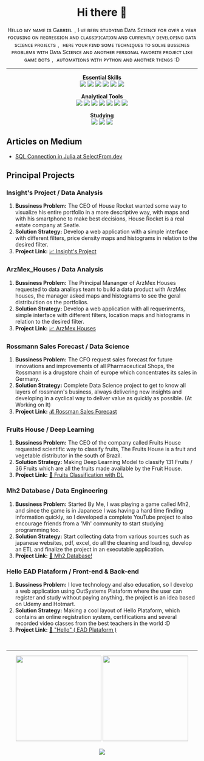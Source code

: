 <h1 align="center">Hi there 👋</h1>
  <p align='center'>Hᴇʟʟᴏ ᴍʏ ɴᴀᴍᴇ ɪs Gᴀʙʀɪᴇʟ﹐I·ᴠᴇ ʙᴇᴇɴ sᴛᴜᴅʏɪɴɢ Dᴀᴛᴀ Sᴄɪᴇɴᴄᴇ ғᴏʀ ᴏᴠᴇʀ ᴀ ʏᴇᴀʀ ғᴏᴄᴜsɪɴɢ ᴏɴ ʀᴇɢʀᴇssɪᴏɴ ᴀɴᴅ ᴄʟᴀssɪғɪᴄᴀᴛɪᴏɴ ᴀɴᴅ ᴄᴜʀʀᴇɴᴛʟʏ ᴅᴇᴠᴇʟᴏᴘɪɴɢ ᴅᴀᴛᴀ sᴄɪᴇɴᴄᴇ ᴘʀᴏᴊᴇᴄᴛs﹐ ʜᴇʀᴇ ʏᴏᴜʀ ғɪɴᴅ sᴏᴍᴇ ᴛᴇᴄʜɴɪϙᴜᴇs ᴛᴏ sᴏʟᴠᴇ ʙᴜssɪɴᴇs ᴘʀᴏʙʟᴇᴍs ᴡɪᴛʜ Dᴀᴛᴀ Sᴄɪᴇɴᴄᴇ ᴀɴᴅ ᴀɴᴏᴛʜᴇʀ ᴘᴇʀsᴏɴᴀʟ ғᴀᴠᴏʀɪᴛᴇ ᴘʀᴏᴊᴇᴄᴛ ʟɪᴋᴇ ɢᴀᴍᴇ ʙᴏᴛs﹐ ᴀᴜᴛᴏᴍᴀᴛɪᴏɴs ᴡɪᴛʜ ᴘʏᴛʜᴏɴ ᴀɴᴅ ᴀɴᴏᴛʜᴇʀ ᴛʜɪɴɢs :D<p>
<hr>

<p align="center">
  <strong>Essential Skills</strong><br>
  <img src="https://img.shields.io/badge/OutSystems-ff0000?style=for-the-badge&logoColor=white">
  <img src="https://img.shields.io/badge/Python-3776AB?style=for-the-badge&logo=python&logoColor=white">
  <img src="https://img.shields.io/badge/html5%20-%23E34F26.svg?&style=for-the-badge&logo=html5&logoColor=white">
  <img src="https://img.shields.io/badge/CSS3-1572B6?style=for-the-badge&logo=css3&logoColor=white">
  <img src="https://img.shields.io/badge/MySQL-00000F?style=for-the-badge&logo=mysql&logoColor=white">
  <img src="https://img.shields.io/badge/GitHub-100000?style=for-the-badge&logo=github&logoColor=white">
</p>

<p align="center">
  <strong>Analytical Tools</strong><br>
  <img src="https://img.shields.io/badge/TensorFlow-FF6F00?style=for-the-badge&logo=TensorFlow&logoColor=white">
  <img src="https://img.shields.io/badge/Selenium-43B02A?style=for-the-badge&logo=Selenium&logoColor=white">
  <img src="https://img.shields.io/badge/Numpy-777BB4?style=for-the-badge&logo=numpy&logoColor=white">
  <img src="https://img.shields.io/badge/Pandas-2C2D72?style=for-the-badge&logo=pandas&logoColor=white">
  <img src="https://img.shields.io/badge/Plotly-239120?style=for-the-badge&logo=plotly&logoColor=white">
  <img src="https://img.shields.io/badge/Streamlit-FF4B4B?style=for-the-badge&logo=Streamlit&logoColor=white">
  <img src="https://img.shields.io/badge/Heroku-430098?style=for-the-badge&logo=heroku&logoColor=white">
</p>

<p align="center">
  <strong>Studying</strong><br>
  <img src="https://img.shields.io/badge/C%2B%2B-00599C?style=for-the-badge&logo=c%2B%2B&logoColor=white">
  <img src="https://img.shields.io/badge/Julia-a270ba?style=for-the-badge&logo=Julia&logoColor=white">
  <img src="https://img.shields.io/badge/Tableau-E97627?style=for-the-badge&logo=Tableau&logoColor=white">
</p>

<h2>Articles on Medium</h2>
<ul>
    <li><a href='https://selectfrom.dev/simple-sql-connection-in-julia-5894dced7476'>SQL Connection in Julia at SelectFrom.dev</a></li>
</ul>

<h2>Principal Projects</h2>
<h3>Insight's Project / Data Analysis</h2>
<ol>
    <li><strong>Bussiness Problem:</strong> The CEO of House Rocket wanted some way to visualize his entire portfolio in a more descriptive way, with maps and with his smartphone to make best decisions, House Rocket is a real estate company at Seatle.</li>
    <li><strong>Solution Strategy:</strong> Develop a web application with a simple interface with different filters, price density maps and histograms in relation to the desired filter.</li>
    <li><strong>Project Link:</strong> <a href='https://github.com/xGabrielR/House-Rocket'>📈 Insight's Project</a> </li>
</ol>

<h3>ArzMex_Houses / Data Analysis</h2>
<ol>
    <li><strong>Bussiness Problem:</strong> The Principal Mananger of ArzMex Houses requested to data analisys team to build a data product with ArzMex houses, the manager asked maps and histograms to see the geral distribuition os the portfolios.</li>
    <li><strong>Solution Strategy:</strong> Develop a web application with all requeriments, simple interface with different filters, location maps and histograms in relation to the desired filter.</li>
    <li><strong>Project Link:</strong> <a href='https://github.com/xGabrielR/ArzMex_Houses'>📈 ArzMex Houses</a> </li>
</ol>


<h3>Rossmann Sales Forecast / Data Science</h2>
<ol>
    <li><strong>Bussiness Problem:</strong> The CFO request sales forecast for future innovations and improvements of all Pharmaceutical Shops, the Rossmann is a drugstore chain of europe which concentrates its sales in Germany.</li>
    <li><strong>Solution Strategy:</strong> Complete Data Science project to get to know all layers of rossmann's business, always delivering new insights and developing in a cyclical way to deliver value as quickly as possible. (At Working on It)</li>
    <li><strong>Project Link:</strong> <a href='https://github.com/xGabrielR/Rossman-Store-Sales'>💰 Rossman Sales Forecast</a></li>
</ol>

<h3>Fruits House / Deep Learning</h2>
<ol>
    <li><strong>Bussiness Problem:</strong> The CEO of the company called Fruits House requested scientific way to classify fruits, The Fruits House is a fruit and vegetable distributor in the south of Brazil.</li>
    <li><strong>Solution Strategy:</strong> Making Deep Learning Model to classify 131 Fruits / 36 Fruits which are all the fruits made available by the Fruit House.</li>
    <li><strong>Project Link:</strong> <a href='https://github.com/xGabrielR/Fruits-House'>🍎 Fruits Classification with DL</a></li>
</ol>

<h3>Mh2 Database / Data Engineering</h3>
<ol>
    <li><strong>Bussiness Problem:</strong> Started By Me, I was playing a game called Mh2, and since the game is in Japanese I was having a hard time finding information quickly, so I developed a complete YouTube project to also encourage friends from a 'Mh' community to start studying programming too.</li>
    <li><strong>Solution Strategy:</strong> Start collecting data from various sources such as japanese websites, pdf, excel, do all the cleaning and loading, develop an ETL and finalize the project in an executable application.</li>
    <li><strong>Project Link:</strong> <a href="https://github.com/xGabrielR/Monster-Hunter-2-Dos-App">🐉 Mh2 Database!</a></li>
</ol>

<h3>Hello EAD Plataform / Front-end & Back-end</h3>
<ol>
    <li><strong>Bussiness Problem:</strong> I love technology and also education, so I develop a web application using OutSystems Plataform where the user can register and study without paying anything, the project is an idea based on Udemy and Hotmart.</li>
    <li><strong>Solution Strategy:</strong> Making a cool layout of Hello Plataform, which contains an online registration system, certifications and several recorded video classes from the best teachers in the world :D</li>
    <li><strong>Project Link:</strong> <a href="https://gabriel-richter.outsystemscloud.com/Plataform">👋 "Hello" ( EAD Plataform )</a></li>
</ol><br>
<hr>

<div align='center'>
  <img height="225px" src="https://github-readme-stats.vercel.app/api?username=xGabrielR&show_icons=true&title_color=ff0000&text_color=fff&icon_color=ff0000&bg_color=181818" />
  <img height="225px" src="https://github-readme-stats.vercel.app/api/top-langs/?username=xGabrielR&title_color=ff0000&text_color=fff&icon_color=fff&bg_color=181818" />
</div> <br>

<div align='center'>
  <img src = "https://komarev.com/ghpvc/?username=xGabrielR&label=Profile%20Views&color=0e75b6&style=flat"/>
</div>
